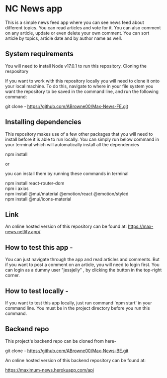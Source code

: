 # NC News app


This is a simple news feed app where you can see news feed about different topics. You can read articles and vote for it. You can also comment on any article, update or even delete your own comment. You can sort article by topics, article date and by author name as well.


## System requirements

You will need to install Node v17.0.1 to run this repository.
Cloning the respository

If you want to work with this repository locally you will need to clone it onto your local machine. To do this, navigate to where in your file system you want the repository to be saved in the command line, and run the following command:

git clone - https://github.com/ABrowne00/Max-News-FE.git

## Installing dependencies

This repository makes use of a few other packages that you will need to install before it is able to run locally. You can simply run below command in your terminal which will automatically install all the dependencies

npm install 

or

you can install them by running these commands in terminal

npm install react-router-dom  
npm i axios   
npm install @mui/material @emotion/react @emotion/styled  
npm install @mui/icons-material  

## Link

An online hosted version of this repository can be found at: https://max-news.netlify.app/


## How to test this app -

You can just navigate through the app and read articles and comments. But if you want to post a comment on an article, you will need to login first. You can login as a dummy user "jessjelly" , by clicking the button in the top-right corner.


## How to test locally -

If you want to test this app locally, just run command 'npm start' in your command line. You must be in the project directory before you run this command.

## Backend repo

This project's backend repo can be cloned from here-

git clone - https://github.com/ABrowne00/Max-News-BE.git

An online hosted version of this backend repository can be found at:

https://maximum-news.herokuapp.com/api
